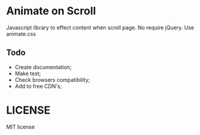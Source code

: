 # Animate on Scroll
Javascript library to effect content when scroll page. No require jQuery. Use animate.css

## Todo

- Create documentation;
- Make test;
- Check browsers compatibility;
- Add to free CDN's;

# LICENSE

MIT license
